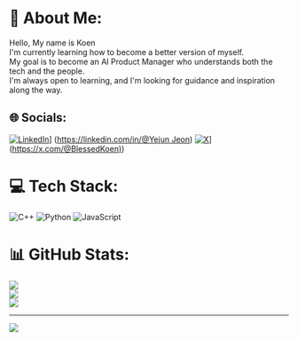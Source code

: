 # 💫 About Me:
Hello, My name is Koen<br>I'm currently learning how to become a better version of myself.<br>My goal is to become an AI Product Manager who understands both the tech and the people.<br>I'm always open to learning, and I'm looking for guidance and inspiration along the way.


## 🌐 Socials:
[![LinkedIn](https://img.shields.io/badge/LinkedIn-%230077B5.svg?logo=linkedin&logoColor=white)](https://www.linkedin.com/in/yejun-jeon-0a4ba9317/)]
([https://linkedin.com/in/@Yejun Jeon](https://www.linkedin.com/in/yejun-jeon-0a4ba9317/))
[![X](https://img.shields.io/badge/X-black.svg?logo=X&logoColor=white)](https://x.com/@BlessedKoen)]  ([https://x.com/@BlessedKoen)](https://x.com/@BlessedKoen))
# 💻 Tech Stack:
![C++](https://img.shields.io/badge/c++-%2300599C.svg?style=for-the-badge&logo=c%2B%2B&logoColor=white) ![Python](https://img.shields.io/badge/python-3670A0?style=for-the-badge&logo=python&logoColor=ffdd54) ![JavaScript](https://img.shields.io/badge/javascript-%23323330.svg?style=for-the-badge&logo=javascript&logoColor=%23F7DF1E)
# 📊 GitHub Stats:
![](https://github-readme-stats.vercel.app/api?username=ImKogi&theme=tokyonight&hide_border=false&include_all_commits=true&count_private=false)<br/>
![](https://nirzak-streak-stats.vercel.app/?user=ImKogi&theme=tokyonight&hide_border=false)<br/>
![](https://github-readme-stats.vercel.app/api/top-langs/?username=ImKogi&theme=tokyonight&hide_border=false&include_all_commits=true&count_private=false&layout=compact)

---
[![](https://visitcount.itsvg.in/api?id=ImKogi&icon=0&color=0)](https://visitcount.itsvg.in)

<!-- Proudly created with GPRM ( https://gprm.itsvg.in ) -->
